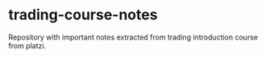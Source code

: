 # trading-course-notes
Repository with important notes extracted from trading introduction course from platzi.
